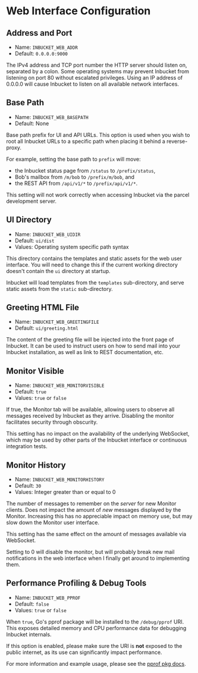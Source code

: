 # Web Interface Configuration

## Address and Port

- Name: `INBUCKET_WEB_ADDR`
- Default: `0.0.0.0:9000`

The IPv4 address and TCP port number the HTTP server should listen on, separated
by a colon.  Some operating systems may prevent Inbucket from listening on port
80 without escalated privileges.  Using an IP address of 0.0.0.0 will cause
Inbucket to listen on all available network interfaces.

## Base Path

- Name: `INBUCKET_WEB_BASEPATH`
- Default: None

Base path prefix for UI and API URLs.  This option is used when you wish to
root all Inbucket URLs to a specific path when placing it behind a
reverse-proxy.

For example, setting the base path to `prefix` will move:

- the Inbucket status page from `/status` to `/prefix/status`,
- Bob's mailbox from `/m/bob` to `/prefix/m/bob`, and
- the REST API from `/api/v1/*` to `/prefix/api/v1/*`.

<div class="warning">

This setting will not work correctly when accessing Inbucket via the parcel
development server.

</div>

## UI Directory

- Name: `INBUCKET_WEB_UIDIR`
- Default: `ui/dist`
- Values: Operating system specific path syntax

This directory contains the templates and static assets for the web user
interface.  You will need to change this if the current working directory
doesn't contain the `ui` directory at startup.

Inbucket will load templates from the `templates` sub-directory, and serve
static assets from the `static` sub-directory.

## Greeting HTML File

- Name: `INBUCKET_WEB_GREETINGFILE`
- Default: `ui/greeting.html`

The content of the greeting file will be injected into the front page of
Inbucket.  It can be used to instruct users on how to send mail into your
Inbucket installation, as well as link to REST documentation, etc.

## Monitor Visible

- Name: `INBUCKET_WEB_MONITORVISIBLE`
- Default: `true`
- Values: `true` or `false`

If true, the Monitor tab will be available, allowing users to observe all
messages received by Inbucket as they arrive.  Disabling the monitor facilitates
security through obscurity.

This setting has no impact on the availability of the underlying WebSocket,
which may be used by other parts of the Inbucket interface or continuous
integration tests.

## Monitor History

- Name: `INBUCKET_WEB_MONITORHISTORY`
- Default: `30`
- Values: Integer greater than or equal to 0

The number of messages to remember on the *server* for new Monitor clients.
Does not impact the amount of *new* messages displayed by the Monitor.
Increasing this has no appreciable impact on memory use, but may slow down the
Monitor user interface.

This setting has the same effect on the amount of messages available via
WebSocket.

Setting to 0 will disable the monitor, but will probably break new mail
notifications in the web interface when I finally get around to implementing
them.

## Performance Profiling & Debug Tools

- Name: `INBUCKET_WEB_PPROF`
- Default: `false`
- Values: `true` or `false`

When `true`, Go's pprof package will be installed to the `/debug/pprof` URI.
This exposes detailed memory and CPU performance data for debugging Inbucket
internals.

If this option is enabled, please make sure the URI is **not** exposed to the
public internet, as its use can significantly impact performance.

For more information and example usage, please see the [pprof pkg
docs](https://pkg.go.dev/net/http/pprof).
